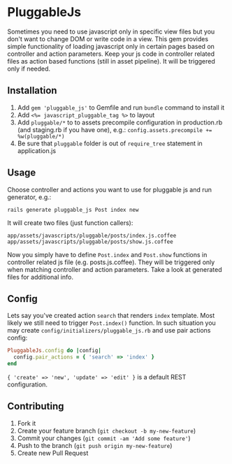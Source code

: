 # PluggableJs

Sometimes you need to use javascript only in specific view files but you don't want to change DOM or write code in a view. This gem provides simple functionality of loading javascript only in certain pages based on controller and action parameters. Keep your js code in controller related files as action based functions (still in asset pipeline). It will be triggered only if needed.

## Installation

1. Add `gem 'pluggable_js'` to Gemfile and run `bundle` command to install it
2. Add `<%= javascript_pluggable_tag %>` to layout
3. Add `pluggable/*` to to assets precompile configuration in production.rb (and staging.rb if you have one), e.g.: `config.assets.precompile += %w(pluggable/*)`
4. Be sure that `pluggable` folder is out of `require_tree` statement in application.js

## Usage

Choose controller and actions you want to use for pluggable js and run generator, e.g.:
    
    rails generate pluggable_js Post index new

It will create two files (just function callers):
    
    app/assets/javascripts/pluggable/posts/index.js.coffee
    app/assets/javascripts/pluggable/posts/show.js.coffee

Now you simply have to define `Post.index` and `Post.show` functions in controller related js file (e.g. posts.js.coffee). They will be triggered only when matching controller and action parameters. Take a look at generated files for additional info.

## Config

Lets say you've created action `search` that renders `index` template. Most likely we still need to trigger `Post.index()` function. In such situation you may create `config/initializers/pluggable_js.rb` and use pair actions config:

``` ruby
PluggableJs.config do |config|
  config.pair_actions = { 'search' => 'index' }
end
```

`{ 'create' => 'new', 'update' => 'edit' }` is a default REST configuration.

## Contributing

1. Fork it
2. Create your feature branch (`git checkout -b my-new-feature`)
3. Commit your changes (`git commit -am 'Add some feature'`)
4. Push to the branch (`git push origin my-new-feature`)
5. Create new Pull Request
